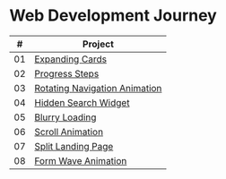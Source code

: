 # Web Development Journey

|  #  | Project                                                                                                                                                                                          |
| :-: | ----------------------------------------------------------------------------------------------------------------------  |
| 01  | [Expanding Cards](https://github.com/ksbisht941/web-dev-journey/tree/main/expanding-cards)                              |
| 02  | [Progress Steps](https://github.com/ksbisht941/web-dev-journey/tree/main/progress-steps)                                |
| 03  | [Rotating Navigation Animation](https://github.com/ksbisht941/web-dev-journey/tree/main/rotating-navigation)            |
| 04  | [Hidden Search Widget](https://github.com/ksbisht941/web-dev-journey/tree/main/hidden-search-widget)                    |
| 05  | [Blurry Loading](https://github.com/ksbisht941/web-dev-journey/tree/main/blurry-loading)                                |
| 06  | [Scroll Animation](https://github.com/ksbisht941/web-dev-journey/tree/main/scroll-animation)                                |
| 07  | [Split Landing Page](https://github.com/ksbisht941/web-dev-journey/tree/main/split-landing-page)                                |
| 08  | [Form Wave Animation](https://github.com/ksbisht941/web-dev-journey/tree/main/form-wave-animation)                                |


